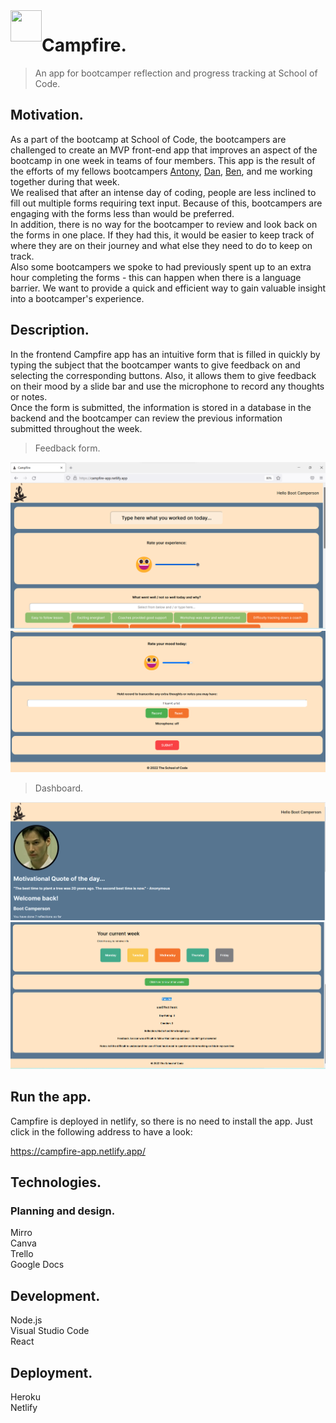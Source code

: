 <img  width="50" height="50" style="float: left;"  src="./src/components/images/logo.png"> 

# Campfire.

>An app for bootcamper reflection and progress tracking at School of Code.

## Motivation.

As a part of the bootcamp at School of Code, the bootcampers are challenged to create an MVP front-end app that improves an aspect of the bootcamp in one week in teams of four members. This app is the result of the efforts of my fellows bootcampers [Antony](https://github.com/ajp64), [Dan](https://github.com/Dan-Sutton), [Ben](https://github.com/benmhcode), and me working together during that week.
 <br/>We realised that after an intense day of coding, people are less inclined to fill out multiple forms requiring text input. Because of this, bootcampers are engaging with the forms less than would be preferred.  <br/>In addition, there is no way for the bootcamper to review and look back on the forms in one place. If they had this, it would be easier to keep track of where they are on their journey and what else they need to do to keep on track.
 <br/>Also some bootcampers we spoke to had previously spent up to an extra hour completing the forms - this can happen when there is a language barrier. We want to provide a quick and efficient way to gain valuable insight into a bootcamper's experience.
## Description.
In the frontend Campfire app has an intuitive form that is filled in quickly by typing the subject that the bootcamper wants to give feedback on and selecting the corresponding buttons. Also, it allows them to give feedback on their mood by a slide bar and use the microphone to record any thoughts or notes. <br/>
Once the form is submitted, the information is stored in a database in the backend and the bootcamper can review the previous information submitted throughout the week.


>Feedback form.
<img src="./images/dashboard.png" />
<img src="./images/dashboard5.png" />

>Dashboard.
<img src="./images/dashboard6.png" />
<img src="./images/dasboard4.png" />

## Run the app.

Campfire is deployed in netlify, so there is no need to install the app. Just click in the following address to have a look:

https://campfire-app.netlify.app/

## Technologies.
### Planning and design.
 Mirro<br/>Canva<br/>Trello <br/>Google Docs
## Development.
Node.js <br/>Visual Studio Code <br/>React
## Deployment.
Heroku <br/>Netlify